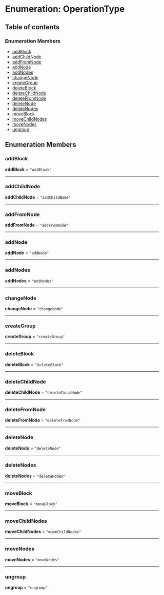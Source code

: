 # Enumeration: OperationType

## Table of contents

### Enumeration Members

* [addBlock](/auto-docs/document/enums/OperationType.md#addblock)
* [addChildNode](/auto-docs/document/enums/OperationType.md#addchildnode)
* [addFromNode](/auto-docs/document/enums/OperationType.md#addfromnode)
* [addNode](/auto-docs/document/enums/OperationType.md#addnode)
* [addNodes](/auto-docs/document/enums/OperationType.md#addnodes)
* [changeNode](/auto-docs/document/enums/OperationType.md#changenode)
* [createGroup](/auto-docs/document/enums/OperationType.md#creategroup)
* [deleteBlock](/auto-docs/document/enums/OperationType.md#deleteblock)
* [deleteChildNode](/auto-docs/document/enums/OperationType.md#deletechildnode)
* [deleteFromNode](/auto-docs/document/enums/OperationType.md#deletefromnode)
* [deleteNode](/auto-docs/document/enums/OperationType.md#deletenode)
* [deleteNodes](/auto-docs/document/enums/OperationType.md#deletenodes)
* [moveBlock](/auto-docs/document/enums/OperationType.md#moveblock)
* [moveChildNodes](/auto-docs/document/enums/OperationType.md#movechildnodes)
* [moveNodes](/auto-docs/document/enums/OperationType.md#movenodes)
* [ungroup](/auto-docs/document/enums/OperationType.md#ungroup)

## Enumeration Members

### addBlock

**addBlock** = `"addBlock"`

***

### addChildNode

**addChildNode** = `"addChildNode"`

***

### addFromNode

**addFromNode** = `"addFromNode"`

***

### addNode

**addNode** = `"addNode"`

***

### addNodes

**addNodes** = `"addNodes"`

***

### changeNode

**changeNode** = `"changeNode"`

***

### createGroup

**createGroup** = `"createGroup"`

***

### deleteBlock

**deleteBlock** = `"deleteBlock"`

***

### deleteChildNode

**deleteChildNode** = `"deleteChildNode"`

***

### deleteFromNode

**deleteFromNode** = `"deleteFromNode"`

***

### deleteNode

**deleteNode** = `"deleteNode"`

***

### deleteNodes

**deleteNodes** = `"deleteNodes"`

***

### moveBlock

**moveBlock** = `"moveBlock"`

***

### moveChildNodes

**moveChildNodes** = `"moveChildNodes"`

***

### moveNodes

**moveNodes** = `"moveNodes"`

***

### ungroup

**ungroup** = `"ungroup"`
